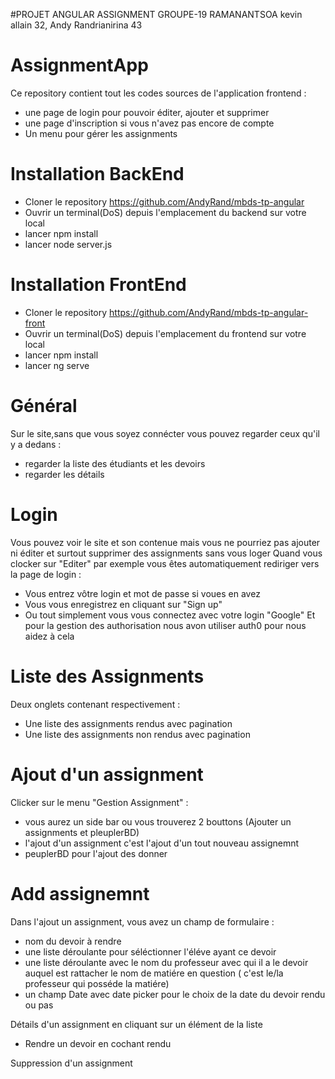 #PROJET ANGULAR ASSIGNMENT GROUPE-19
RAMANANTSOA kevin allain 32, Andy Randrianirina 43

# AssignmentApp

Ce repository contient tout les codes sources de l'application frontend :
- une page de login pour pouvoir éditer, ajouter et supprimer
- une page d'inscription si vous n'avez pas encore de compte
- Un menu pour gérer les assignments

# Installation BackEnd
- Cloner le repository https://github.com/AndyRand/mbds-tp-angular
- Ouvrir un terminal(DoS) depuis l'emplacement du backend sur votre local
- lancer npm install
- lancer node server.js

# Installation FrontEnd
- Cloner le repository https://github.com/AndyRand/mbds-tp-angular-front
- Ouvrir un terminal(DoS) depuis l'emplacement du frontend sur votre local
- lancer npm install
- lancer ng serve

# Général 
Sur le site,sans que vous soyez connécter vous pouvez regarder ceux qu'il y a dedans : 
- regarder la liste des étudiants et les devoirs 
- regarder les détails

# Login
Vous pouvez voir le site et son contenue mais vous ne pourriez pas ajouter ni éditer et surtout supprimer des assignments sans vous loger
Quand vous clocker sur "Editer" par exemple vous êtes automatiquement rediriger vers la page de login :
- Vous entrez vôtre login et mot de passe si voues en avez 
- Vous vous enregistrez en cliquant sur "Sign up"
- Ou tout simplement vous vous connectez avec votre login "Google"
Et pour la gestion des authorisation nous avon utiliser auth0 pour nous aidez à cela

# Liste des Assignments
Deux onglets contenant respectivement :
- Une liste des assignments rendus avec pagination
- Une liste des assignments non rendus avec pagination

# Ajout d'un assignment 
Clicker sur le menu "Gestion Assignment" : 
- vous aurez un side bar ou vous trouverez 2 bouttons (Ajouter un assignments et pleuplerBD)
- l'ajout d'un assignment c'est l'ajout d'un tout nouveau assignemnt
- peuplerBD pour l'ajout des donner

# Add assignemnt
Dans l'ajout un assignment, vous avez un champ de formulaire : 
- nom du devoir à rendre
- une liste déroulante pour séléctionner l'éléve ayant ce devoir
- une liste déroulante avec le nom du professeur avec qui il a le devoir auquel est rattacher le nom de matiére en question ( c'est le/la professeur qui posséde la matiére)
- un champ Date avec date picker pour le choix de la date du devoir rendu ou pas

Détails d'un assignment en cliquant sur un élément de la liste
- Rendre un devoir en cochant rendu

Suppression d'un assignment


